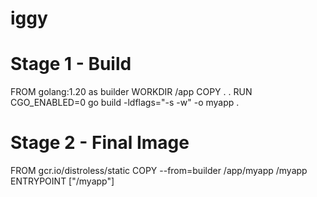 # iggy










# Stage 1 - Build
FROM golang:1.20 as builder
WORKDIR /app
COPY . .
RUN CGO_ENABLED=0 go build -ldflags="-s -w" -o myapp .

# Stage 2 - Final Image
FROM gcr.io/distroless/static
COPY --from=builder /app/myapp /myapp
ENTRYPOINT ["/myapp"]